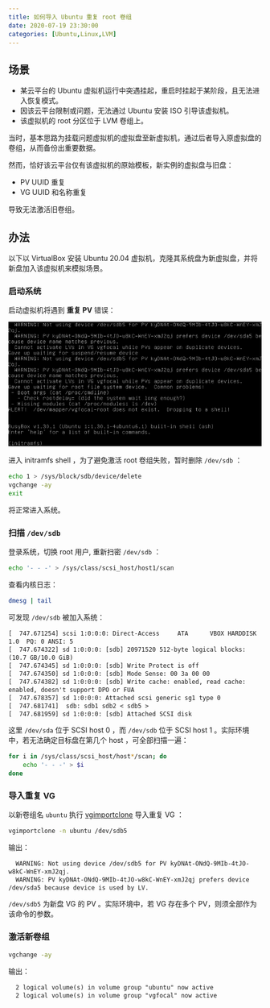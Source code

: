 ```yaml
---
title: 如何导入 Ubuntu 重复 root 卷组
date: 2020-07-19 23:30:00
categories: [Ubuntu,Linux,LVM]
---
```


## 场景

* 某云平台的 Ubuntu 虚拟机运行中突遇挂起，重启时挂起于某阶段，且无法进入恢复模式。
* 因该云平台限制或问题，无法通过 Ubuntu 安装 ISO 引导该虚拟机。
* 该虚拟机的 root 分区位于 LVM 卷组上。

当时，基本思路为挂载问题虚拟机的虚拟盘至新虚拟机，通过后者导入原虚拟盘的卷组，从而备份出重要数据。

然而，恰好该云平台仅有该虚拟机的原始模板，新实例的虚拟盘与旧盘：

* PV UUID 重复
* VG UUID 和名称重复

导致无法激活旧卷组。

## 办法

以下以 VirtualBox 安装 Ubuntu 20.04 虚拟机，克隆其系统盘为新虚拟盘，并将新盘加入该虚拟机来模拟场景。

### 启动系统

启动虚拟机将遇到 **重复 PV** 错误：

![Boot Ubuntu 20.04 duplicate root VG](/images/boot-focal-duplicate-root-vg.png)

进入 initramfs shell ，为了避免激活 root 卷组失败，暂时删除 `/dev/sdb` ：

```bash
echo 1 > /sys/block/sdb/device/delete
vgchange -ay
exit
```

将正常进入系统。

### 扫描 `/dev/sdb`

登录系统，切换 root 用户, 重新扫密 `/dev/sdb` ：

```bash
echo '- - -' > /sys/class/scsi_host/host1/scan
```

查看内核日志：

```bash
dmesg | tail
```

可发现 `/dev/sdb` 被加入系统：

```
[  747.671254] scsi 1:0:0:0: Direct-Access     ATA      VBOX HARDDISK    1.0  PQ: 0 ANSI: 5
[  747.674322] sd 1:0:0:0: [sdb] 20971520 512-byte logical blocks: (10.7 GB/10.0 GiB)
[  747.674345] sd 1:0:0:0: [sdb] Write Protect is off
[  747.674350] sd 1:0:0:0: [sdb] Mode Sense: 00 3a 00 00
[  747.674382] sd 1:0:0:0: [sdb] Write cache: enabled, read cache: enabled, doesn't support DPO or FUA
[  747.678357] sd 1:0:0:0: Attached scsi generic sg1 type 0
[  747.681741]  sdb: sdb1 sdb2 < sdb5 >
[  747.681959] sd 1:0:0:0: [sdb] Attached SCSI disk
```

这里 `/dev/sda` 位于 SCSI host 0 ，而 `/dev/sdb` 位于 SCSI host 1 。实际环境中，若无法确定目标盘在第几个 host ，可全部扫描一遍：

```bash
for i in /sys/class/scsi_host/host*/scan; do
	echo '- - -' > $i
done
```

### 导入重复 VG

以新卷组名 `ubuntu` 执行 [vgimportclone](http://manpages.ubuntu.com/manpages/focal/man8/vgimportclone.8.html) 导入重复 VG ：

```bash
vgimportclone -n ubuntu /dev/sdb5
```

输出：

```
  WARNING: Not using device /dev/sdb5 for PV kyDNAt-ONdQ-9MIb-4tJO-w8kC-WnEY-xmJ2qj.
  WARNING: PV kyDNAt-ONdQ-9MIb-4tJO-w8kC-WnEY-xmJ2qj prefers device /dev/sda5 because device is used by LV.
```

`/dev/sdb5` 为新盘 VG 的 PV 。实际环境中，若 VG 存在多个 PV，则须全部作为该命令的参数。

### 激活新卷组

```bash
vgchange -ay
```

输出：

```
  2 logical volume(s) in volume group "ubuntu" now active
  2 logical volume(s) in volume group "vgfocal" now active
```
